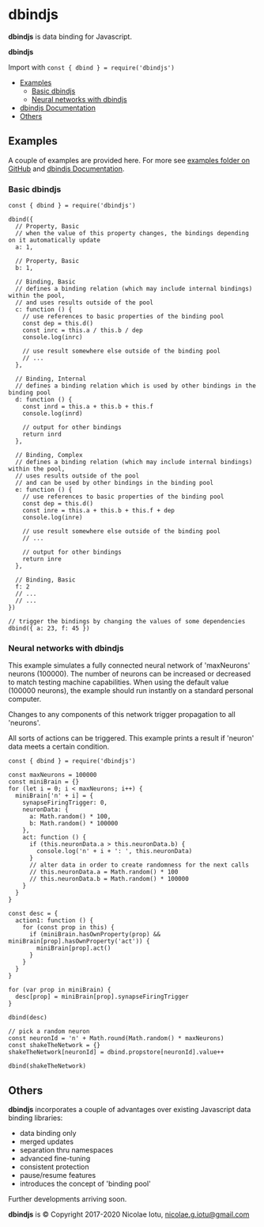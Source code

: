 # dbindjs

**dbindjs** is data binding for Javascript.

**dbindjs** 

Import with `const { dbind } = require('dbindjs')`

* [Examples](#examples)
    * [Basic dbindjs](#basic-dbindjs)
    * [Neural networks with dbindjs](#neural-networks-with-dbindjs)
* <a href="https://nicolaeiotu.github.io/dbindjs" target="_blank" title="dbindjs Documentation">dbindjs 
  Documentation</a>
* [Others](#others)

## Examples
A couple of examples are provided here. For more see 
<a href="https://nicolaeiotu.github.io/dbindjs" title="examples folder on GitHub">examples folder on GitHub</a> and 
<a href="https://nicolaeiotu.github.io/dbindjs" target="_blank" title="dbindjs Documentation">dbindjs Documentation</a>.

### Basic dbindjs

```
const { dbind } = require('dbindjs')

dbind({
  // Property, Basic
  // when the value of this property changes, the bindings depending on it automatically update
  a: 1,

  // Property, Basic
  b: 1,

  // Binding, Basic
  // defines a binding relation (which may include internal bindings) within the pool,
  // and uses results outside of the pool
  c: function () {
    // use references to basic properties of the binding pool
    const dep = this.d()
    const inrc = this.a / this.b / dep
    console.log(inrc)

    // use result somewhere else outside of the binding pool
    // ...
  },

  // Binding, Internal
  // defines a binding relation which is used by other bindings in the binding pool
  d: function () {
    const inrd = this.a + this.b + this.f
    console.log(inrd)

    // output for other bindings
    return inrd
  },

  // Binding, Complex
  // defines a binding relation (which may include internal bindings) within the pool,
  // uses results outside of the pool
  // and can be used by other bindings in the binding pool
  e: function () {
    // use references to basic properties of the binding pool
    const dep = this.d()
    const inre = this.a + this.b + this.f + dep
    console.log(inre)

    // use result somewhere else outside of the binding pool
    // ...

    // output for other bindings
    return inre
  },

  // Binding, Basic
  f: 2
  // ...
  // ...
})

// trigger the bindings by changing the values of some dependencies
dbind({ a: 23, f: 45 })
```

### Neural networks with dbindjs
This example simulates a fully connected neural network of 'maxNeurons' neurons 
(100000). The number of neurons can be increased or decreased to match testing 
machine capabilities. When using the default value (100000 neurons), the example 
should run instantly on a standard personal computer.

Changes to any components of this network trigger propagation to all 'neurons'.

All sorts of actions can be triggered. This example prints a result if 'neuron' 
data meets a certain condition.
```
const { dbind } = require('dbindjs')

const maxNeurons = 100000
const miniBrain = {}
for (let i = 0; i < maxNeurons; i++) {
  miniBrain['n' + i] = {
    synapseFiringTrigger: 0,
    neuronData: {
      a: Math.random() * 100,
      b: Math.random() * 100000
    },
    act: function () {
      if (this.neuronData.a > this.neuronData.b) {
        console.log('n' + i + ': ', this.neuronData)
      }
      // alter data in order to create randomness for the next calls
      // this.neuronData.a = Math.random() * 100
      // this.neuronData.b = Math.random() * 100000
    }
  }
}

const desc = {
  action1: function () {
    for (const prop in this) {
      if (miniBrain.hasOwnProperty(prop) && miniBrain[prop].hasOwnProperty('act')) {
        miniBrain[prop].act()
      }
    }
  }
}

for (var prop in miniBrain) {
  desc[prop] = miniBrain[prop].synapseFiringTrigger
}

dbind(desc)

// pick a random neuron
const neuronId = 'n' + Math.round(Math.random() * maxNeurons)
const shakeTheNetwork = {}
shakeTheNetwork[neuronId] = dbind.propstore[neuronId].value++

dbind(shakeTheNetwork)
```

## Others

**dbindjs** incorporates a couple of advantages over existing Javascript data binding libraries:
* data binding only
* merged updates
* separation thru namespaces
* advanced fine-tuning
* consistent protection
* pause/resume features
* introduces the concept of 'binding pool'

Further developments arriving soon.

**dbindjs** is © Copyright 2017-2020 Nicolae Iotu, nicolae.g.iotu@gmail.com
